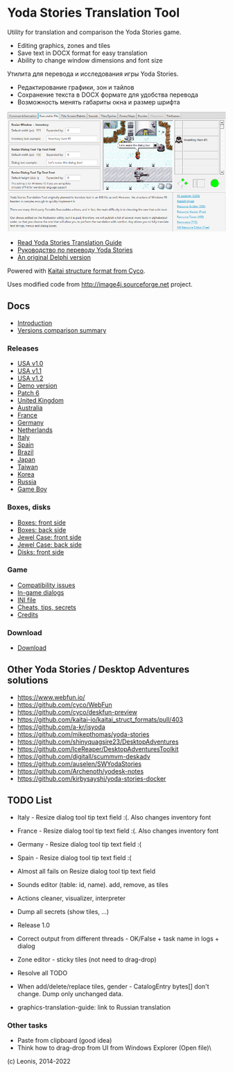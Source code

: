 # Yoda Stories Translation Tool

Utility for translation and comparison the Yoda Stories game.
 
* Editing graphics, zones and tiles
* Save text in DOCX format for easy translation
* Ability to change window dimensions and font size 

Утилита для перевода и исследования игры Yoda Stories.
 
* Редактирование графики, зон и тайлов
* Сохранение текста в DOCX формате для удобства перевода
* Возможность менять габариты окна и размер шрифта

![](./documents/images/gui-exe.png)

* [Read Yoda Stories Translation Guide](documents/translation-guide.md)
* [Руководство по переводу Yoda Stories](documents/ru/translation-guide.md)
* [An original Delphi version](https://github.com/LeonisX/YExplorer)

Powered with [Kaitai structure format from Cyco](https://github.com/cyco/kaitai_struct_formats/blob/add-yodesk/game/yodesk.ksy).

Uses modified code from http://image4j.sourceforge.net project.

## Docs

* [Introduction](documents/introduction.md)
* [Versions comparison summary](documents/summary.md)

### Releases

* [USA v1.0](documents/usa-10.md)
* [USA v1.1](documents/usa-11.md)
* [USA v1.2](documents/usa-12.md)
* [Demo version](documents/demo.md)
* [Patch 6](documents/patch6.md)
* [United Kingdom](documents/uk.md)
* [Australia](documents/australia.md)
* [France](documents/france.md)
* [Germany](documents/germany.md)
* [Netherlands](documents/netherlands.md)
* [Italy](documents/italy.md)
* [Spain](documents/spain.md)
* [Brazil](documents/brazil.md)
* [Japan](documents/japan.md)
* [Taiwan](documents/taiwan.md)
* [Korea](documents/korea.md)
* [Russia](documents/russia.md)
* [Game Boy](documents/gameboy.md)

### Boxes, disks

* [Boxes: front side](documents/box-front.md)
* [Boxes: back side](documents/box-back.md)
* [Jewel Case: front side](documents/jewel-case-front.md)
* [Jewel Case: back side](documents/jewel-case-back.md)
* [Disks: front side](documents/disk-front.md)

### Game

* [Compatibility issues](documents/compatibility.md)
* [In-game dialogs](documents/dialogs.md)
* [INI file](documents/ini.md)
* [Cheats, tips, secrets](documents/cheats.md)
* [Credits](documents/credits.md)

### Download

* [Download](documents/download.md)

## Other Yoda Stories / Desktop Adventures solutions

* https://www.webfun.io/
* https://github.com/cyco/WebFun
* https://github.com/cyco/deskfun-preview
* https://github.com/kaitai-io/kaitai_struct_formats/pull/403
* https://github.com/a-kr/jsyoda
* https://github.com/mikepthomas/yoda-stories
* https://github.com/shinyquagsire23/DesktopAdventures
* https://github.com/IceReaper/DesktopAdventuresToolkit
* https://github.com/digitall/scummvm-deskadv
* https://github.com/auselen/SWYodaStories
* https://github.com/Archenoth/yodesk-notes
* https://github.com/kirbysayshi/yoda-stories-docker


## TODO List

* Italy - Resize dialog tool tip text field :(. Also changes inventory font
* France - Resize dialog tool tip text field :(. Also changes inventory font
* Germany - Resize dialog tool tip text field :(
* Spain - Resize dialog tool tip text field :(
* Almost all fails on Resize dialog tool tip text field

* Sounds editor (table: id, name). add, remove, as tiles
* Actions cleaner, visualizer, interpreter
* Dump all secrets (show tiles, ...)
* Release 1.0
* Correct output from different threads - OK/False + task name in logs + dialog
* Zone editor - sticky tiles (not need to drag-drop)
* Resolve all TODO
* When add/delete/replace tiles, gender - CatalogEntry bytes[] don't change. Dump only unchanged data.
* graphics-translation-guide: link to Russian translation

### Other tasks

* Paste from clipboard (good idea)
* Think how to drag-drop from UI from Windows Explorer (Open file)\

(c) Leonis, 2014-2022